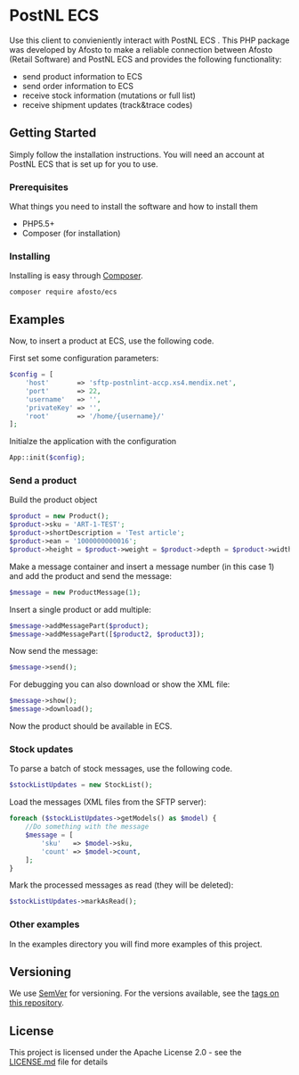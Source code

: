 # PostNL ECS

Use this client to convieniently interact with PostNL ECS . This PHP package was developed by Afosto to make a reliable connection between Afosto (Retail Software) and PostNL ECS and provides the following functionality:

- send product information to ECS
- send order information to ECS
- receive stock information (mutations or full list)
- receive shipment updates (track&trace codes)

## Getting Started

Simply follow the installation instructions. You will need an account at PostNL ECS that is set up for you to use.

### Prerequisites

What things you need to install the software and how to install them
- PHP5.5+
- Composer (for installation)

### Installing

Installing is easy through [Composer](http://www.getcomposer.org/). 

```
composer require afosto/ecs
```


## Examples

Now, to insert a product at ECS, use the following code.

First set some configuration parameters:

```php
$config = [
    'host'       => 'sftp-postnlint-accp.xs4.mendix.net',
    'port'       => 22,
    'username'   => '',
    'privateKey' => '',
    'root'       => '/home/{username}/' 
];
```

Initialze the application with the configuration

```php
App::init($config);
```

### Send a product

Build the product object

```php
$product = new Product();
$product->sku = 'ART-1-TEST';
$product->shortDescription = 'Test article';
$product->ean = '1000000000016';
$product->height = $product->weight = $product->depth = $product->width = 1;
```
Make a message container and insert a message number (in this case 1) and add the product and send the message:
```php
$message = new ProductMessage(1);
```
Insert a single product or add multiple:
```php
$message->addMessagePart($product);
$message->addMessagePart([$product2, $product3]);
```
Now send the message:
```php
$message->send();
```
For debugging you can also download or show the XML file:
```php
$message->show();
$message->download();
```
Now the product should be available in ECS. 


### Stock updates
To parse a batch of stock messages, use the following code.

```php
$stockListUpdates = new StockList();
```
Load the messages (XML files from the SFTP server):
```php
foreach ($stockListUpdates->getModels() as $model) {
    //Do something with the message
    $message = [
        'sku'   => $model->sku, 
        'count' => $model->count,
    ];
}
```

Mark the processed messages as read (they will be deleted):
```php
$stockListUpdates->markAsRead();
```

### Other examples
In the examples directory you will find more examples of this project.


## Versioning

We use [SemVer](http://semver.org/) for versioning. For the versions available, see the [tags on this repository](https://github.com/afosto/dnl/tags). 


## License

This project is licensed under the Apache License 2.0 - see the [LICENSE.md](LICENSE.md) file for details